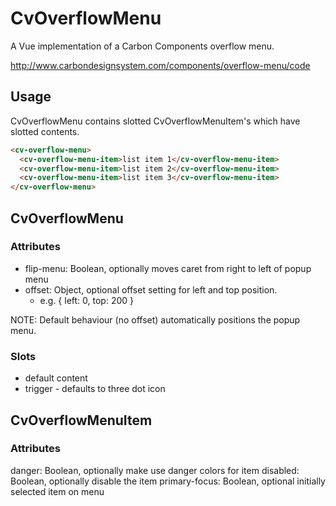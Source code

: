# CvOverflowMenu

A Vue implementation of a Carbon Components overflow menu.

http://www.carbondesignsystem.com/components/overflow-menu/code

## Usage

CvOverflowMenu contains slotted CvOverflowMenuItem's which have slotted contents.

```html
<cv-overflow-menu>
  <cv-overflow-menu-item>list item 1</cv-overflow-menu-item>
  <cv-overflow-menu-item>list item 2</cv-overflow-menu-item>
  <cv-overflow-menu-item>list item 3</cv-overflow-menu-item>
</cv-overflow-menu>
```

## CvOverflowMenu

### Attributes

- flip-menu: Boolean, optionally moves caret from right to left of popup menu
- offset: Object, optional offset setting for left and top position.
  - e.g. { left: 0, top: 200 }

NOTE: Default behaviour (no offset) automatically positions the popup menu.

### Slots

- default content
- trigger - defaults to three dot icon

## CvOverflowMenuItem

### Attributes

danger: Boolean, optionally make use danger colors for item
disabled: Boolean, optionally disable the item
primary-focus: Boolean, optional initially selected item on menu
